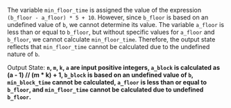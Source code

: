 The variable `min_floor_time` is assigned the value of the expression `(b_floor - a_floor) * 5 + 10`. However, since `b_floor` is based on an undefined value of `b`, we cannot determine its value. The variable `a_floor` is less than or equal to `b_floor`, but without specific values for `a_floor` and `b_floor`, we cannot calculate `min_floor_time`. Therefore, the output state reflects that `min_floor_time` cannot be calculated due to the undefined nature of `b`.

Output State: **`n`, `m`, `k`, `a` are input positive integers, `a_block` is calculated as (a - 1) // (m * k) + 1, `b_block` is based on an undefined value of `b`, `min_block_time` cannot be calculated, `a_floor` is less than or equal to `b_floor`, and `min_floor_time` cannot be calculated due to undefined `b_floor`.**